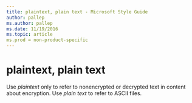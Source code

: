 ```yaml
---
title: plaintext, plain text - Microsoft Style Guide
author: pallep
ms.author: pallep
ms.date: 11/19/2016
ms.topic: article
ms.prod = non-product-specific
---
```


# plaintext, plain text

Use *plaintext* only to refer to nonencrypted or decrypted text in content about encryption. Use *plain text* to refer to ASCII files.

